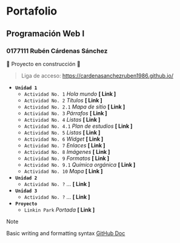 # Portafolio
## Programación Web I
### 0177111 Rubén Cárdenas Sánchez
:construction: Proyecto en construcción :construction:

> Liga de acceso: https://cardenasanchezruben1986.github.io/

 - **`Unidad 1`**
   - `Actividad No. 1` *Hola mundo* **[ Link ]**
   - `Actividad No. 2` *Títulos* **[ Link ]**
   - `Actividad No. 2.1` *Mapa de sitio* **[ Link ]**
   - `Actividad No. 3` *Párrafos* **[ Link ]**
   - `Actividad No. 4` *Listas* **[ Link ]**
   - `Actividad No. 4.1` *Plan de estudios* **[ Link ]**
   - `Actividad No. 5` *Listas* **[ Link ]**
   - `Actividad No. 6` *Widget* **[ Link ]**
   - `Actividad No. 7` *Enlaces* **[ Link ]**
   - `Actividad No. 8` *Imágenes* **[ Link ]**
   - `Actividad No. 9` *Formatos* **[ Link ]**
   - `Actividad No. 9.1` *Química orgánica* **[ Link ]**
   - `Actividad No. 10` *Mapa* **[ Link ]**
 - **`Unidad 2`**
   - `Actividad No. ?` *...* **[ Link ]**
 - **`Unidad 3`**
   - `Actividad No. ?` *...* **[ Link ]**
 - **`Proyecto`**
   - `Linkin Park` *Portada* **[ Link ]**

> [!NOTE]
> Basic writing and formatting syntax [GitHub Doc](https://docs.github.com/en/get-started/writing-on-github/getting-started-with-writing-and-formatting-on-github/basic-writing-and-formatting-syntax)
